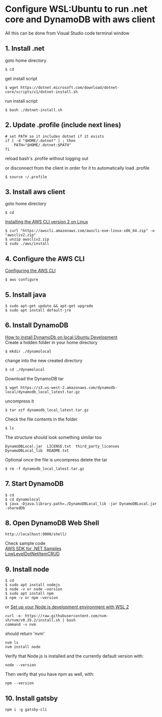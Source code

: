 # Configure WSL:Ubuntu to run .net core and DynamoDB with aws client
All this can be done from Visual Studio code terminal window

## 1. Install .net
goto home directory
```
$ cd
```
get install script
```
$ wget https://dotnet.microsoft.com/download/dotnet-core/scripts/v1/dotnet-install.sh
```
run install script
```
$ bash ./dotnet-install.sh
```
## 2. Update .profile (include next lines)
```
# set PATH so it includes dotnet if it exists
if [ -d "$HOME/.dotnet" ] ; then
    PATH="$HOME/.dotnet:$PATH"
fi
```
reload bash's .profile without logging out

or disconnect from the client in order for it to automatically load .profile
```
$ source ~/.profile
```
## 3. Install aws client
goto home directory
```
$ cd
```
[Installing the AWS CLI version 2 on Linux](https://docs.aws.amazon.com/cli/latest/userguide/install-cliv2-linux.html)
```
$ curl "https://awscli.amazonaws.com/awscli-exe-linux-x86_64.zip" -o "awscliv2.zip"
$ unzip awscliv2.zip
$ sudo ./aws/install
```
## 4. Configure the AWS CLI
[Configuring the AWS CLI](https://docs.aws.amazon.com/cli/latest/userguide/cli-chap-configure.html)
```
$ aws configure
```
## 5. Install java
```
$ sudo apt-get update && apt-get upgrade
$ sudo apt install default-jre
```
## 6. Install DynamoDB
[How to install DynamoDb on local Ubuntu Development](https://garywoodfine.com/how-to-install-dynamodb-on-local-ubuntu-development/)<br>
Create a hidden folder in your home directory
```
$ mkdir ./dynamolocal
```
change into the new created directory
```
$ cd ./dynamolocal
```
Download the DynamoDB tar 
```
$ wget https://s3.us-west-2.amazonaws.com/dynamodb-local/dynamodb_local_latest.tar.gz
```
uncompress it
```
$ tar xzf dynamodb_local_latest.tar.gz
```
Check the file contents in the folder 
```
$ ls 
```
The structure should look something similar too 
```
DynamoDBLocal.jar  LICENSE.txt  third_party_licenses
DynamoDBLocal_lib  README.txt
```
Optional once the file is uncompress delete the tar
```
$ rm -f dynamodb_local_latest.tar.gz 
```

## 7. Start DynamoDB
```
$ cd
$ cd dynamolocal
$ java -Djava.library.path=./DynamoDBLocal_lib -jar DynamoDBLocal.jar -sharedDb
```

## 8. Open DynamoDB Web Shell 
```
http://localhost:9000/shell/
```
Check sample code<br>
[AWS SDK for .NET Samples](https://github.com/awslabs/aws-sdk-net-samples)<br>
[LowLevelDotNetItemCRUD](https://docs.aws.amazon.com/amazondynamodb/latest/developerguide/LowLevelDotNetItemCRUD.html)

## 9. Install node
```
$ cd
$ sudo apt install nodejs
$ node -v or node –version
$ sudo apt install npm
$ npm -v or npm –version
```
or [Set up your Node.js development environment with WSL 2](https://docs.microsoft.com/en-us/windows/nodejs/setup-on-wsl2)
```
curl -o- https://raw.githubusercontent.com/nvm-sh/nvm/v0.35.2/install.sh | bash
command -v nvm
```
should return 'nvm'
```
nvm ls
nvm install node
```
Verify that Node.js is installed and the currently default version with:
```
node --version
```
Then verify that you have npm as well, with: 
```
npm --version
```
## 10. Install gatsby
```
npm i -g gatsby-cli
```
